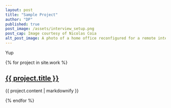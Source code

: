 ```yaml
---
layout: post
title: "Sample Project"
author: "DP"
published: true
post_image: /assets/interview_setup.png
post_cap: Image courtesy of Nicolas Coia
alt_post_image: A photo of a home office reconfigured for a remote interview
---
```


Yup

{% for project in site.work %}
  <h2>
    <a href="{{ project.url }}">
      {{ project.title }}
    </a>
  </h2>
  <p>{{ project.content | markdownify }}</p>
{% endfor %}
